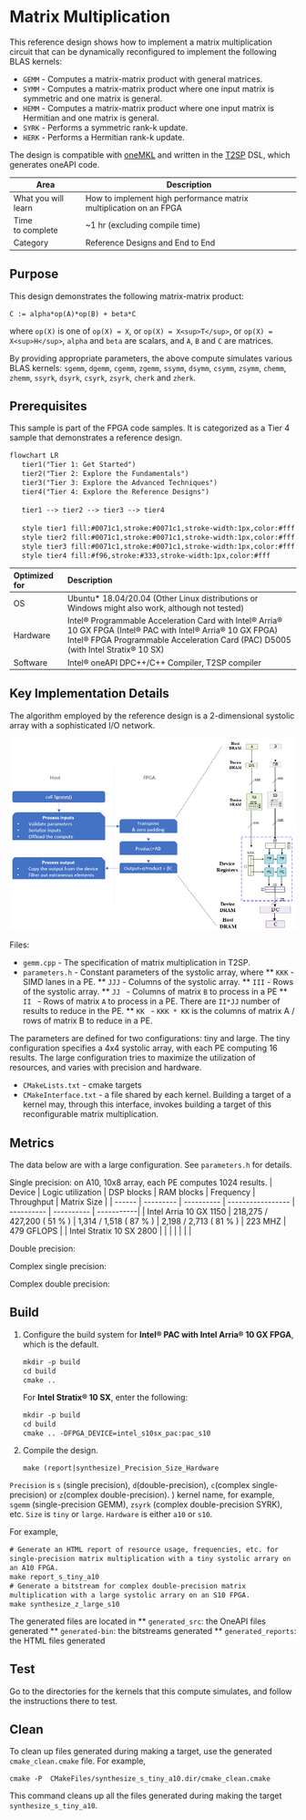 # Matrix Multiplication

This reference design shows how to implement a matrix multiplication circuit that can be dynamically reconfigured to implement the following BLAS kernels:

* `GEMM` - Computes a matrix-matrix product with general matrices.
* `SYMM` - Computes a matrix-matrix product where one input matrix is symmetric and one matrix is general.
* `HEMM` - Computes a matrix-matrix product where one input matrix is Hermitian and one matrix is general.
* `SYRK` - Performs a symmetric rank-k update.
* `HERK` - Performs a Hermitian rank-k update.

The design is compatible with [oneMKL](https://www.intel.com/content/www/us/en/docs/onemkl/developer-reference-dpcpp/2023-0/blas-level-3-routines.html) and written in the [T2SP](https://github.com/IntelLabs/t2sp) DSL, which generates oneAPI code.

| Area                | Description                                                  |
| ------------------- | ------------------------------------------------------------ |
| What you will learn | How to implement high performance matrix multiplication on an FPGA |
| Time to complete    | ~1 hr (excluding compile time)                               |
| Category            | Reference Designs and End to End                             |

## Purpose

This design demonstrates the following matrix-matrix product:

```
C := alpha*op(A)*op(B) + beta*C
```
where `op(X)` is one of `op(X) = X`, or `op(X) = X<sup>T</sup>`, or `op(X) = X<sup>H</sup>`, `alpha` and `beta` are scalars, and `A`, `B` and `C` are matrices.

By providing appropriate parameters, the above compute simulates various BLAS kernels: `sgemm`, `dgemm`, `cgemm`, `zgemm`, `ssymm`, `dsymm`, `csymm`, `zsymm`, `chemm`, `zhemm`, `ssyrk`, `dsyrk`, `csyrk`, `zsyrk`, `cherk` and `zherk`.

## Prerequisites

This sample is part of the FPGA code samples.
It is categorized as a Tier 4 sample that demonstrates a reference design.

```mermaid
flowchart LR
   tier1("Tier 1: Get Started")
   tier2("Tier 2: Explore the Fundamentals")
   tier3("Tier 3: Explore the Advanced Techniques")
   tier4("Tier 4: Explore the Reference Designs")

   tier1 --> tier2 --> tier3 --> tier4

   style tier1 fill:#0071c1,stroke:#0071c1,stroke-width:1px,color:#fff
   style tier2 fill:#0071c1,stroke:#0071c1,stroke-width:1px,color:#fff
   style tier3 fill:#0071c1,stroke:#0071c1,stroke-width:1px,color:#fff
   style tier4 fill:#f96,stroke:#333,stroke-width:1px,color:#fff
```
| Optimized for        | Description
|:---                  |:---
| OS                   | Ubuntu* 18.04/20.04 (Other Linux distributions or Windows might also work, although not tested)
| Hardware             | Intel® Programmable Acceleration Card with Intel® Arria® 10 GX FPGA (Intel® PAC with Intel® Arria® 10 GX FPGA) <br> Intel® FPGA Programmable Acceleration Card (PAC) D5005 (with Intel Stratix® 10 SX)
| Software             | Intel® oneAPI DPC++/C++ Compiler, T2SP compiler

## Key Implementation Details
The algorithm employed by the reference design is a 2-dimensional systolic array  with a sophisticated I/O network.

![](figures/matmul.png)

Files:
* `gemm.cpp` - The specification of matrix multiplication in T2SP.
* `parameters.h` - Constant parameters of the systolic array, where
** `KKK` - SIMD lanes in a PE.
** `JJJ` - Columns of the systolic array.
** `III` - Rows of the systolic array.
** `JJ ` - Columns of matrix `B` to process in a PE
** `II ` - Rows of matrix `A` to process in a PE. There are `II*JJ` number of results to reduce in the PE.
** `KK ` - `KKK * KK` is the columns of matrix A / rows of matrix B to reduce in a PE.

The parameters are defined for two configurations: tiny and large. The tiny configuration specifies a 4x4 systolic array, with each PE computing 16 results. The large configuration tries to maximize the utilization of resources, and varies with precision and hardware.

* `CMakeLists.txt` - cmake targets
* `CMakeInterface.txt` - a file shared by each kernel. Building a target of a kernel may, through this interface, invokes building a target of this reconfigurable matrix multiplication.

## Metrics

The data below are with a large configuration. See `parameters.h` for details.

Single precision: on A10, 10x8 array, each PE computes 1024 results.
| Device | Logic utilization | DSP blocks | RAM blocks | Frequency | Throughput | Matrix Size |
| ------ | --------- | ---------- | ----------------- | ---------- | ---------- | -----------|
| Intel Arria 10 GX 1150   |  218,275 / 427,200 ( 51 % ) |  1,314 / 1,518 ( 87 % ) | 2,198 / 2,713 ( 81 % ) | 223 MHZ | 479 GFLOPS |
| Intel Stratix 10 SX 2800 | | | | | | |

Double precision:

Complex single precision:

Complex double precision:

## Build

1. Configure the build system for **Intel® PAC with Intel Arria® 10 GX FPGA**, which is the default.

   ```shell
   mkdir -p build
   cd build
   cmake ..
   ```

   For **Intel Stratix® 10 SX**, enter the following:

   ```shell
   mkdir -p build
   cd build
   cmake .. -DFPGA_DEVICE=intel_s10sx_pac:pac_s10
   ```

2. Compile the design.

   ```shell
   make (report|synthesize)_Precision_Size_Hardware
   ```
`Precision` is `s` (single precision), `d`(double-precision), `c`(complex single-precision) or `z`(complex double-precision).
) kernel name, for example, `sgemm` (single-precision GEMM), `zsyrk` (complex double-precision SYRK), etc.
`Size` is `tiny` or `large`. `Hardware` is either `a10` or `s10`.

For example,

   ```shell
   # Generate an HTML report of resource usage, frequencies, etc. for single-precision matrix multiplication with a tiny systolic arrary on an A10 FPGA.
   make report_s_tiny_a10
   # Generate a bitstream for complex double-precision matrix multiplication with a large systolic arrary on an S10 FPGA.
   make synthesize_z_large_s10
   ```

The generated files are located in
** `generated_src`: the OneAPI files generated
** `generated-bin`: the bitstreams generated
** `generated_reports`: the HTML files generated

## Test
Go to the directories for the kernels that this compute simulates, and follow the instructions there to test.

## Clean

To clean up files generated during making a target, use the generated `cmake_clean.cmake` file. For example,
   ```shell
   cmake -P  CMakeFiles/synthesize_s_tiny_a10.dir/cmake_clean.cmake
   ```
This command cleans up all the files generated during making the target `synthesize_s_tiny_a10`.
